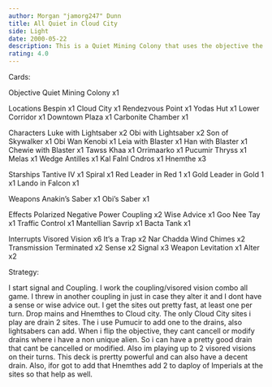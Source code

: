 ```yaml
---
author: Morgan "jamorg247" Dunn
title: All Quiet in Cloud City
side: Light
date: 2000-05-22
description: This is a Quiet Mining Colony that uses the objective the best it can be.
rating: 4.0
---
```

Cards: 

Objective
Quiet Mining Colony x1

Locations
Bespin x1
Cloud City x1
Rendezvous Point x1
Yodas Hut x1
Lower Corridor x1
Downtown Plaza x1
Carbonite Chamber x1

Characters
Luke with Lightsaber x2
Obi with Lightsaber x2
Son of Skywalker x1
Obi Wan Kenobi x1
Leia with Blaster x1
Han with Blaster x1
Chewie with Blaster x1
Tawss Khaa x1
Orrimaarko x1
Pucumir Thryss x1
Melas x1
Wedge Antilles x1
Kal Falnl Cndros x1
Hnemthe x3

Starships
Tantive IV x1
Spiral x1
Red Leader in Red 1 x1
Gold Leader in Gold 1 x1
Lando in Falcon x1

Weapons
Anakin’s Saber x1
Obi’s Saber x1

Effects
Polarized Negative Power Coupling x2
Wise Advice x1
Goo Nee Tay x1
Traffic Control x1
Mantellian Savrip x1
Bacta Tank x1

Interrupts
Visored Vision x6
It’s a Trap x2
Nar Chadda Wind Chimes x2
Transmission Terminated x2
Sense x2
Signal x3
Weapon Levitation x1
Alter x2


Strategy: 

I start signal and Coupling.  I work the coupling/visored vision combo all game.  I threw in another coupling in just in case they alter it and I dont have a sense or wise advice out.  I get the sites out pretty fast, at least one per turn.  Drop mains and Hnemthes to Cloud city.  The only Cloud City sites i play are drain 2 sites.  The i use Pumucir to add one to the drains, also lightsabers can add.  When i flip the objective, they cant cancell or modify drains where i have a non unique alien.  So i can have a pretty good drain that cant be cancelled or modified.  Also im playing up to 2 visored visions on their turns.  This deck is prertty powerful and can also have a decent drain.  Also, ifor got to add that Hnemthes add 2 to daploy of Imperials at the sites so that help as well.  